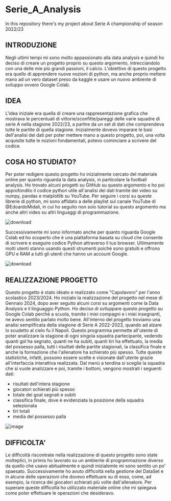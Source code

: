 # Serie_A_Analysis
In this repository there's my project about Serie A championship of season 2022/23

INTRODUZIONE
-
Negli ultimi tempi mi sono molto appassionato alla data analysis e quindi ho deciso di creare un progetto proprio su questo argomento, intrecciandolo con una delle mie più grandi passioni, il calcio. L'obiettivo di questo progetto era quello di apprendere nuove nozioni di python, ma anche proprio mettere mano ad un vero dataset preso da kaggle e usare un nuovo ambiente di sviluppo ovvero Google Colab.

IDEA
-
L'idea iniziale era quella di creare una rappresentazione grafica che mostrava le percentuali di vittorie/sconfitte/pareggi delle varie squadre di serie A nella stagione 2022/23, a partire da un set di dati che comprendeva tutte le partite di quella stagione. Inizialmente dovevo imparare le basi dell'analisi dei dati per poter mettere mano a questo progetto, poi, una volta acquisite tutte le nozioni fondamentali, potevo cominciare a scrivere del codice.

COSA HO STUDIATO?
-
Per poter redigere questo progetto ho inizialmente cercato del materiale online per quanto riguarda la data analysis, in particolare la football analysis. Ho trovato alcuni progetti su GitHub su questo argomento e ho poi approfondito il codice python utile all'analisi dei dati tramite dei video su numpy, pandas e matplotlib su YouTube. Per seguire i corsi su queste librerie di python, mi sono affidato a delle playlist sul canale YouTube di @EdoardoMidali, in cui ho seguito non solo tutorial su questo argomento ma anche altri video su altri linguaggi di programmazione.

![download](https://github.com/GiamTeo/Serie_A_Analysis/assets/116298717/56935658-545e-4f95-8373-10c8c4d736f6)

Successivamente mi sono informato anche per quanto riguarda Google Colab ed ho scoperto che è una piattaforma basata su cloud che consente di scrivere e eseguire codice Python attraverso il tuo browser. Ultimamente molti utenti stanno usando questi strumenti poichè sono gratuiti e offrono GPU e RAM a tutti gli utenti che hanno un account Google. 

![download](https://github.com/GiamTeo/Serie_A_Analysis/assets/116298717/b000e7b0-611d-44cc-b01f-7ea1589cffd3)

REALIZZAZIONE PROGETTO 
-
Questo progetto è stato ideato e realizzato come "Capolavoro" per l'anno scolastico 2023/2024. Ho iniziato la realizzazione del progetto nel mese di Gennaio 2024, dopo aver seguito alcuni corsi su argomenti come la Data Analysis e il linguaggio Python. Ho deciso di sviluppare questo progetto su Google Colab perchè a scuola, tramite i miei compagni e i miei insegnanti, ne avevo sentito parlato molto bene. All'interno del progetto troviamo una analisi semplificata della stagione di Serie A 2022-2023, quando ad alzare lo scudetto al cielo fu il Napoli. Questo programma permette all'utente di poter analizzare la stagione di ogni singola squadra partecipante, vedendo quanti gol ha segnato, quanti ne ha subiti, quanti tiri ha effettuato, la media del possesso palla, tutti i risultati delle partite stagionali, la classifica finale e anche la formazione che l'allenatore ha schierato più spesso. Tutte queste statistiche, infatti, possono essere scelte e visionate dall'utente grazie all'interfaccia interattiva realizzata. Dal menù a tendina si sceglie la squadra che si vuole analizzare e poi, tramite i bottoni, vengono mostrati i seguenti dati:
- risultati dell'intera stagione
- giocatori schierati più spesso
- totale dei goal segnati e subiti
- classifica finale, dove è evidenziata la posizione della squadra selezionata
- tiri totali
- media del possesso palla

![image](https://github.com/GiamTeo/Serie_A_Analysis/assets/116298717/530676a1-e0ee-4ec2-8620-d89b8dd267b5)

DIFFICOLTA'
-
Le difficoltà riscontrate nella realizzazione di questo progetto sono state molteplici, in primis ho lavorato su un ambiente di programmazione diverso da quello che usavo abitualmente e quindi inizialemte mi sono sentito un po' spaesato. Successivamente ho avuto difficoltà nella gestione del DataSet e in alcune delle operazioni che dovevo effettuare su di esso, come, ad esempio, la ricerca dei giocatori schierati più volte dall'allenatore. Per superare queste difficoltà ho utilizzato materiale online che mi spiegava come poter effettuare le operazioni che desideravo. 




